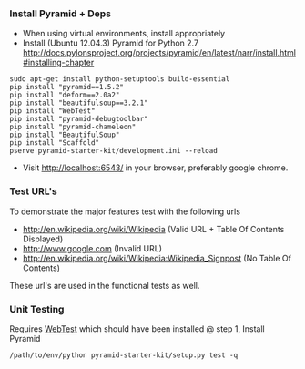 ### Install Pyramid + Deps
- When using virtual environments, install appropriately
- Install (Ubuntu 12.04.3) Pyramid for Python 2.7 http://docs.pylonsproject.org/projects/pyramid/en/latest/narr/install.html#installing-chapter

```shell
sudo apt-get install python-setuptools build-essential
pip install "pyramid==1.5.2"
pip install "deform==2.0a2"
pip install "beautifulsoup==3.2.1"
pip install "WebTest"
pip install "pyramid-debugtoolbar"
pip install "pyramid-chameleon"
pip install "BeautifulSoup"
pip install "Scaffold"
pserve pyramid-starter-kit/development.ini --reload
```

- Visit [http://localhost:6543/](http://localhost:6543/) in your browser, preferably google chrome.

### Test URL's

To demonstrate the major features test with the following urls

- http://en.wikipedia.org/wiki/Wikipedia (Valid URL + Table Of Contents Displayed)
- http://www.google.com (Invalid URL)
- http://en.wikipedia.org/wiki/Wikipedia:Wikipedia_Signpost (No Table Of Contents)

These url's are used in the functional tests as well.

### Unit Testing

Requires [WebTest](http://webtest.pythonpaste.org/en/latest/) which should have been installed @ step 1, Install Pyramid

```shell
/path/to/env/python pyramid-starter-kit/setup.py test -q
```

